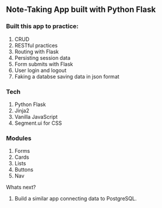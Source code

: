 ## Note-Taking App built with Python Flask

### Built this app to practice:
1. CRUD
2. RESTful practices
3. Routing with Flask
4. Persisting session data
5. Form submits with Flask
6. User login and logout
7. Faking a databse saving data in json format

### Tech
1. Python Flask
2. Jinja2
3. Vanilla JavaScript
4. Segment.ui for CSS

### Modules
1. Forms
2. Cards
3. Lists
4. Buttons
5. Nav

Whats next?
1. Build a similar app connecting data to PostgreSQL.
